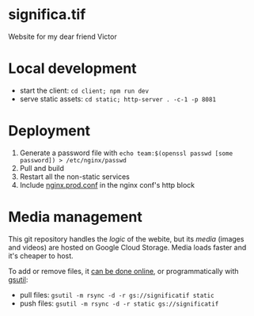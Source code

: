 # significa.tif

Website for my dear friend Victor

# Local development

- start the client: `cd client; npm run dev`
- serve static assets: `cd static; http-server . -c-1 -p 8081`

# Deployment

1. Generate a password file with `echo team:$(openssl passwd [some password]) > /etc/nginx/passwd`
2. Pull and build
3. Restart all the non-static services
4. Include [nginx.prod.conf](./nginx.prod.conf) in the nginx conf's http block

# Media management

This git repository handles the *logic* of the webite, but its *media* (images and videos) are hosted on Google Cloud Storage. Media loads faster and it's cheaper to host.

To add or remove files, it [can be done online](https://console.cloud.google.com/storage/browser/significatif;tab=objects?project=nino-filiu), or programmatically with [gsutil](https://cloud.google.com/storage/docs/gsutil):

- pull files: `gsutil -m rsync -d -r gs://significatif static`
- push files: `gsutil -m rsync -d -r static gs://significatif`
